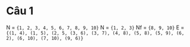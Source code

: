 ﻿# Câu 1 
N = ``{1, 2, 3, 4, 5, 6, 7, 8, 9, 10}``
N = ``{1, 2, 3}``
Nf = ``{8, 9, 10}``
E = ``{(1, 4), (1, 5), (2, 5, (3, 6), (3, 7), (4, 8), (5, 8), (5, 9), (6, 2), (6, 10), (7, 10), (9, 6)}``
